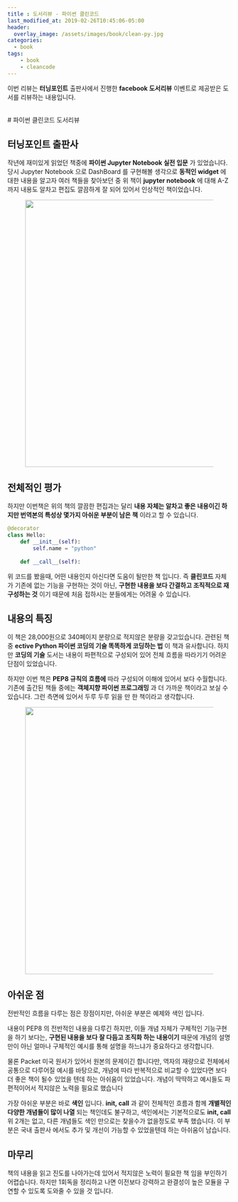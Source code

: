 ```yaml
---
title : 도서리뷰 - 파이썬 클린코드
last_modified_at: 2019-02-26T10:45:06-05:00
header:
  overlay_image: /assets/images/book/clean-py.jpg
categories:
  - book
tags: 
    - book
    - cleancode
---
```



이번 리뷰는 **터닝포인트** 출판사에서 진행한 **facebook 도서리뷰** 이벤트로 제공받은 도서를 리뷰하는 내용입니다.

<br/>
# 파이썬 클린코드 도서리뷰

## 터닝포인트 출판사

작년에 재미있게 읽었던 책중에 **파이썬 Jupyter Notebook 실전 입문** 가 있었습니다. 당시 Jupyter Notebook 으로 DashBoard 를 구현해볼 생각으로 **동적인 widget** 에 대한 내용을 알고자 여러 책들을 찾아보던 중 위 책이 **jupyter notebook** 에 대해 A-Z 까지 내용도 알차고 편집도 깔끔하게 잘 되어 있어서 인상적인 책이었습니다.

<figure class="align-center">
  <img src="http://image.kyobobook.co.kr/images/book/xlarge/210/x9791161340210.jpg" width="600">
</figure>

## 전체적인 평가

하지만 이번책은 위의 책의 깔끔한 편집과는 달리 **내용 자체는 알차고 좋은 내용이긴 하지만 번역본의 특성상 몇가지 아쉬운 부분이 남은 책** 이라고 할 수 있습니다.

```python
@decorator
class Hello:
    def __init__(self):
        self.name = "python"
    
    def __call__(self):
```
위 코드를 봤을때, 어떤 내용인지 아신다면 도움이 될만한 책 입니다. 즉 **클린코드** 자체가 기존에 없는 기능을 구현하는 것이 아닌, **구현한 내용을 보다 간결하고 조직적으로 재구성하는 것** 이기 때문에 처음 접하시는 분들에게는 어려울 수 있습니다.

## 내용의 특징
이 책은 28,000원으로 340페이지 분량으로 적지않은 분량을 갖고있습니다. 관련된 책 중 **ective Python 파이썬 코딩의 기술 똑똑하게 코딩하는 법** 이 책과 유사합니다. 하지만 **코딩의 기술** 도서는 내용이 파편적으로 구성되어 있어 전체 흐름을 따라기기 어려운 단점이 있었습니다.

하지만 이번 책은 **PEP8 규칙의 흐름에** 따라 구성되어 이해에 있어서 보다 수월합니다. 기존에 출간된 책들 중에는 **객체지향 파이썬 프로그래밍** 과 더 가까운 책이라고 보실 수 있습니다. 그런 측면에 있어서 두루 두루 읽을 만 한 책이라고 생각합니다. 

<figure class="align-center">
  <img src="http://image.kyobobook.co.kr/images/book/xlarge/754/x9788960779754.jpg" width="600">
</figure>

## 아쉬운 점
전반적인 흐름을 다루는 점은 장점이지만, 아쉬운 부분은 예제와 색인 입니다.

내용이 PEP8 의 전반적인 내용을 다루긴 하지만, 이들 개념 자체가 구체적인 기능구현을 하기 보다는, **구현된 내용을 보다 잘 다듬고 조직화 하는 내용이기** 때문에 개념의 설명만이 아닌 얼마나 구체적인 예시를 통해 설명을 하느냐가 중요하다고 생각합니다. 

물론 Packet 미국 원서가 있어서 원본의 문제이긴 합니다만, 역자의 재량으로 전체에서 공통으로 다루어질 예시를 바탕으로, 개념에 따라 반복적으로 비교할 수 있었다면 보다 더 좋은 책이 될수 있었을 텐데 하는 아쉬움이 있었습니다. 개념이 딱딱하고 예시들도 파편적이어서 적지않은 노력을 필요로 했습니다

가장 아쉬운 부분은 바로 **색인** 입니다. **__init__, __call__** 과 같이 전체적인 흐름과 함께 **개별적인 다양한 개념들이 많이 나열** 되는 책인데도 불구하고, 색인에서는 기본적으로도 **__init__, __call__** 위 2개는 없고, 다른 개념들도 색인 만으로는 찾을수가 없을정도로  부족 했습니다. 이 부분은 국내 출판사 에서도 추가 및 개선이 가능할 수 있었을텐데 하는 아쉬움이 남습니다.

## 마무리
책의 내용을 읽고 진도를 나아가는데 있어서 적지않은 노력이 필요한 책 임을 부인하기 어렵습니다. 하지만 1회독을 정리하고 나면 이전보다 강력하고 완결성이 높은 모듈을 구연할 수 있도록 도와줄 수 있을 것 입니다.